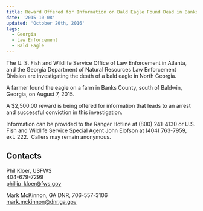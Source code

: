 ```yaml
---
title: Reward Offered for Information on Bald Eagle Found Dead in Banks County Georgia
date: '2015-10-08'
updated: 'October 20th, 2016'
tags:
  - Georgia
  - Law Enforcement
  - Bald Eagle
---
```


The U. S. Fish and Wildlife Service Office of Law Enforcement in Atlanta, and the Georgia Department of Natural Resources Law Enforcement Division are investigating the death of a bald eagle in North Georgia.

A farmer found the eagle on a farm in Banks County, south of Baldwin, Georgia, on August 7, 2015.

A $2,500.00 reward is being offered for information that leads to an arrest and successful conviction in this investigation.

Information can be provided to the Ranger Hotline at (800) 241-4130 or U.S. Fish and Wildlife Service Special Agent John Elofson at (404) 763-7959, ext. 222.  Callers may remain anonymous.

## Contacts

Phil Kloer, USFWS  
404-679-7299  
[phillip_kloer@fws.gov](mailto:phillip_kloer@fws.gov)

Mark McKinnon, GA DNR, 706-557-3106   
mark.mckinnon@dnr.ga.gov
